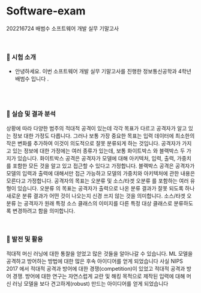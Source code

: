 # Software-exam
202216724 배범수 소프트웨어 개발 실무 기말고사


<br />

### 📄 시험 소개

- 안녕하세요. 이번 소프트웨어 개발 실무 기말고사를 진행한  정보통신공학과 4학년 배범수 입니다 .
<br />

<br />

### 📄  실습 및 결과 분석

상황에 따라 다양한 범주의 적대적 공격이 있는데 각각 목표가 다르고 공격자가 알고 있는 정보 대한 가정도 다릅니다. 그러나 보통 가장 중요한 목표는 입력 데이터에 최소한의 작은 변화를 추가하여 이것이 의도적으로 잘못 분류되게 하는 것입니다. 공격자가 가지고 있는 정보에 대한 가정에는 여러 종류가 있는데, 보통 화이트박스 와 블랙박스 두 가지가 있습니다. 화이트박스 공격은 공격자가 모델에 대해 아키텍처, 입력, 출력, 가중치를 포함한 모든 것을 알고 있고 접근할 수 있다고 가정합니다. 블랙박스 공격은 공격자가 모델의 입력과 출력에 대해서만 접근 가능하고 모델의 가중치와 아키텍처에 관한 내용은 모른다고 가정합니다. 공격자의 목표는 오분류 및 소스/타겟 오분류 를 포함하는 여러 유형이 있습니다. 오분류 의 목표는 공격자가 출력으로 나온 분류 결과가 잘못 되도록 하나 새로운 분류 결과가 어떤 것이 나오는지 신경 쓰지 않는 것을 의미합니다. 소스/타겟 오분류 는 공격자가 원래 특정 소스 클래스의 이미지를 다른 특정 대상 클래스로 분류하도록 변경하려고 함을 의미합니다.


<br />


### 📄 발전 및 활용

적대적 머신 러닝에 대한 통찰을 얻었고 많은 것들을 알아나갈 수 있습니다.  ML 모델을 공격하고 방어하는 방법에 대한 많은 후속 아이디어를 얻게 되었습니다 사실 NIPS 2017 에서 적대적 공격과 방어에 대한 경쟁(competition)이 있었고  적대적 공격과 방어 경쟁. 방어에 대한 연구는 자연스럽게 교란 및 해킹 목적으로 제작된 입력에 대해 머신 러닝 모델을 보다 견고하게(robust) 만드는 아이디어를 얻게 되었습니다

<br />
